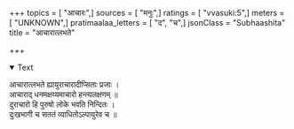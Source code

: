 +++
topics = [ "आचारः",]
sources = [ "मनुः",]
ratings = [ "vvasuki:5",]
meters = [ "UNKNOWN",]
pratimaalaa_letters = [ "द", "च",]
jsonClass = "Subhaashita"
title = "आचारात्लभते"

+++

<details open><summary>Text</summary>

आचारात्लभते ह्यायुराचारादीप्सिताः प्रजाः ।  
आचाराद् धनमक्षय्यमाचारो हन्त्यलक्षणम् ॥   
दुराचारो हि पुरुषो लोके भवति निन्दितः ।  
दुःखभागी च सततं व्याधितोऽल्पायुरेव च ॥
</details>
